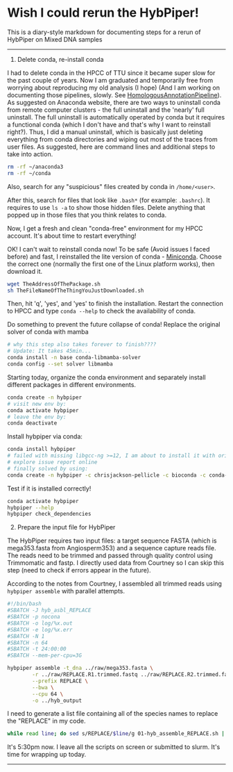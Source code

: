# Wish I could rerun the HybPiper!
This is a diary-style markdown for documenting steps for a rerun of HybPiper on Mixed DNA samples

---

1. Delete conda, re-install conda

I had to delete conda in the HPCC of TTU since it became super slow for the past couple of years. Now I am graduated and temporarily free from worrying about reproducing my old analysis (I hope) (And I am working on documenting those pipelines, slowly. See [HomologousAnnotationPipeline](https://github.com/gudusanjiao/HomologousAnnotationPipeline)). As suggested on Anaconda website, there are two ways to uninstall conda from remote computer clusters - the full uninstall and the 'nearly' full uninstall. The full uninstall is automatically operated by conda but it requires a functional conda (which I don't have and that's why I want to reinstall right?). Thus, I did a manual uninstall, which is basically just deleting everything from conda directories and wiping out most of the traces from user files.
As suggested, here are command lines and additional steps to take into action.
```bash
rm -rf ~/anaconda3
rm -rf ~/conda
```
Also, search for any "suspicious" files created by conda in `/home/<user>`.

After this, search for files that look like `.bash*` (for example: `.bashrc`). It requires to use `ls -a` to show those hidden files. Delete anything that popped up in those files that you think relates to conda.

Now, I get a fresh and clean "conda-free" environment for my HPCC account. It's about time to restart everything!

OK! I can't wait to reinstall conda now! To be safe (Avoid issues I faced before) and fast, I reinstalled the lite version of conda - [Miniconda](https://docs.conda.io/projects/miniconda/en/latest/index.html). Choose the correct one (normally the first one of the Linux platform works), then download it.
```bash
wget TheAddressOfThePackage.sh
sh TheFileNameOfTheThingYouJustDownloaded.sh
```
Then, hit 'q', 'yes', and 'yes' to finish the installation. Restart the connection to HPCC and type `conda --help` to check the availability of conda.

Do something to prevent the future collapse of conda! Replace the original solver of conda with mamba
```bash
# why this step also takes forever to finish????
# Update: It takes 45min...
conda install -n base conda-libmamba-solver
conda config --set solver libmamba
```
Starting today, organize the conda environment and separately install different packages in different environments.
```bash
conda create -n hybpiper
# visit new env by:
conda activate hybpiper
# leave the env by:
conda deactivate
```

Install hybpiper via conda:
```bash
conda install hybpiper
# failed with missing libgcc-ng >=12, I am about to install it with original solver.
# explore issue report online
# finally solved by using:
conda create -n hybpiper -c chrisjackson-pellicle -c bioconda -c conda-forge hybpiper
```
Test if it is installed correctly!
```bash
conda activate hybpiper
hybpiper --help
hybpiper check_dependencies
```

2. Prepare the input file for HybPiper

The HybPiper requires two input files: a target sequence FASTA (which is mega353.fasta from Angiosperm353) and a sequence capture reads file. The reads need to be trimmed and passed through quality control using Trimmomatic and fastp. I directly used data from Courtney so I can skip this step (need to check if errors appear in the future).

According to the notes from Courtney, I assembled all trimmed reads using `hybpiper assemble` with parallel attempts.

```bash
#!/bin/bash
#SBATCH -J hyb_asbl_REPLACE
#SBATCH -p nocona
#SBATCH -o log/%x.out
#SBATCH -e log/%x.err
#SBATCH -N 1
#SBATCH -n 64
#SBATCH -t 24:00:00
#SBATCH --mem-per-cpu=3G

hybpiper assemble -t_dna ../raw/mega353.fasta \
        -r ../raw/REPLACE.R1.trimmed.fastq ../raw/REPLACE.R2.trimmed.fastq \
        --prefix REPLACE \
        --bwa \
        --cpu 64 \
        -o ../hyb_output
```
I need to generate a list file containing all of the species names to replace the "REPLACE" in my code.
```bash
while read line; do sed s/REPLACE/$line/g 01-hyb_assemble_REPLACE.sh | sbatch; done < namelist.txt
```

It's 5:30pm now. I leave all the scripts on screen or submitted to slurm. It's time for wrapping up today.

---

